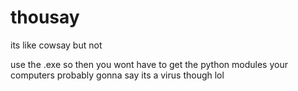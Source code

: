 # thousay

its like cowsay but not

use the .exe so then you wont have to get the python modules
your computers probably gonna say its a virus though lol
